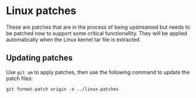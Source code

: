 # Linux patches

These are patches that are in the process of being upstreamed but needs to
be patched now to support some critical functionallity. They will be
applied automatically when the Linux kernel tar file is extracted.

## Updating patches

Use `git am` to apply patches, then use the following command to update
the patch files:

```
git format-patch origin -o ../linux-patches
```
